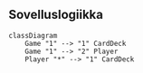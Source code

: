 ## Sovelluslogiikka

```mermaid
classDiagram
    Game "1" --> "1" CardDeck
    Game "1" --> "2" Player
    Player "*" --> "1" CardDeck
```
